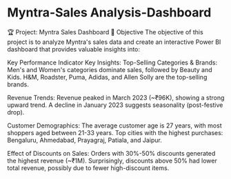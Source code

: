 # Myntra-Sales Analysis-Dashboard
🏆 Project: Myntra Sales Dashboard
📌 Objective
The objective of this project is to analyze Myntra's sales data and create an interactive Power BI dashboard that provides valuable insights into:

Key Performance Indicator Key Insights:
Top-Selling Categories & Brands:
Men's and Women's categories dominate sales, followed by Beauty and Kids.
H&M, Roadster, Puma, Adidas, and Allen Solly are the top-selling brands.

Revenue Trends:
Revenue peaked in March 2023 (~₹96K), showing a strong upward trend.
A decline in January 2023 suggests seasonality (post-festive drop).

Customer Demographics:
The average customer age is 27 years, with most shoppers aged between 21-33 years.
Top cities with the highest purchases: Bengaluru, Ahmedabad, Prayagraj, Patiala, and Jaipur.

Effect of Discounts on Sales:
Orders with 30%-50% discounts generated the highest revenue (~₹1M).
Surprisingly, discounts above 50% had lower total revenue, possibly due to fewer high-discount items.

